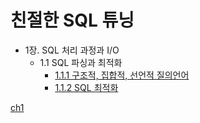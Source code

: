 # 친절한 SQL 튜닝 

- 1장. SQL 처리 과정과 I/O
  - 1.1 SQL 파싱과 최적화
    - [1.1.1 구조적, 집합적, 선언적 질의언어](https://github.com/RhinoD8368/book_study/blob/main/ch1/1.1.1%20%EA%B5%AC%EC%A1%B0%EC%A0%81%2C%20%EC%A7%91%ED%95%A9%EC%A0%81%2C%20%EC%84%A0%EC%96%B8%EC%A0%81%20%EC%A7%88%EC%9D%98%20%EC%96%B8%EC%96%B4.md)
    - [1.1.2 SQL 최적화](https://github.com/RhinoD8368/book_study/blob/main/ch1/1.1.2%20SQL%20%EC%B5%9C%EC%A0%81%ED%99%94.md)

[ch1](https://github.com/sengmin14/-/blob/main/ch1/%EC%9A%B4%EC%98%81%EC%B2%B4%EC%A0%9C.md)
